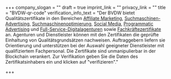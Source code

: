 +++
company_slogan = ""
draft = true
imprint_link = ""
privacy_link = ""
title = "BVDW-qr-code"
verification_info_text = "Der BVDW bietet Qualitätszertifikate in den Bereichen [Affiliate Marketing](https://www.bvdw.org/zertifizierungen/qualitaetszertifikate/affiliate-marketing-qualitaetszertifikat/?L=0), [Suchmaschinen-Advertising](https://www.bvdw.org/zertifizierungen/qualitaetszertifikate/sea-qualitaetszertifikat/?L=0), [Suchmaschinenoptimierung](https://www.bvdw.org/zertifizierungen/qualitaetszertifikate/seo-qualitaetszertifikat/?L=0), [Social Media](https://www.bvdw.org/zertifizierungen/qualitaetszertifikate/social-media-qualitaetszertifikat/?L=0), [Programmatic Advertising](https://www.bvdw.org/zertifizierungen/qualitaetszertifikate/programmatic-advertising-qualitaetszertifikat/?L=0) und [Full-Service-Digitalagenturen](https://www.bvdw.org/zertifizierungen/qualitaetszertifikate/trusted-agency-qualitaetszertifikat/?L=0) sowie [Fachkräftezertifikate](https://www.bvdw.org/zertifizierungen/qualitaetszertifikate/fachkraeftezertifikat/?L=0) an. Agenturen und Dienstleister können mit den Zertifikaten die geprüfte Einhaltung von Qualitätsgrundsätzen nachweisen. Auftraggebern liefern sie Orientierung und unterstützen bei der Auswahl geeigneter Dienstleister mit qualifiziertem Fachpersonal. Die Zertifikate sind unmanipulierbar in der Blockchain verankert. Zur Verifikation geben Sie die Daten des Zertifikatsinhabers ein und klicken auf \"verifizieren\"."

+++
